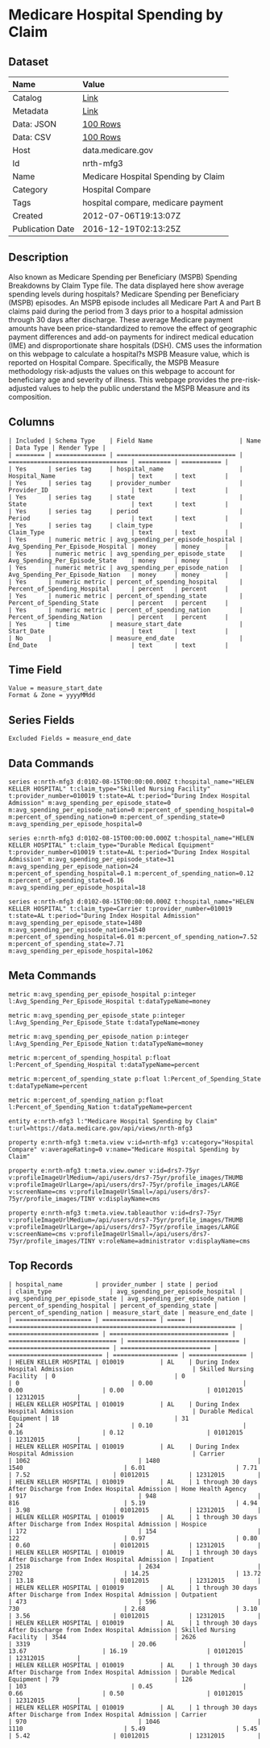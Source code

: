 # Medicare Hospital Spending by Claim

## Dataset

| Name | Value |
| :--- | :---- |
| Catalog | [Link](https://catalog.data.gov/dataset/medicare-hospital-spending-by-claim-61b57) |
| Metadata | [Link](https://data.medicare.gov/api/views/nrth-mfg3) |
| Data: JSON | [100 Rows](https://data.medicare.gov/api/views/nrth-mfg3/rows.json?max_rows=100) |
| Data: CSV | [100 Rows](https://data.medicare.gov/api/views/nrth-mfg3/rows.csv?max_rows=100) |
| Host | data.medicare.gov |
| Id | nrth-mfg3 |
| Name | Medicare Hospital Spending by Claim |
| Category | Hospital Compare |
| Tags | hospital compare, medicare payment |
| Created | 2012-07-06T19:13:07Z |
| Publication Date | 2016-12-19T02:13:25Z |

## Description

Also known as Medicare Spending per Beneficiary (MSPB) Spending Breakdowns by Claim Type file. The data displayed here show average spending levels during hospitals? Medicare Spending per Beneficiary (MSPB) episodes. An MSPB episode includes all Medicare Part A and Part B claims paid during the period from 3 days prior to a hospital admission through 30 days after discharge.  These average Medicare payment amounts have been price-standardized to remove the effect of geographic payment differences and add-on payments for indirect medical education (IME) and disproportionate share hospitals (DSH). CMS uses the information on this webpage to calculate a hospital?s MSPB Measure value, which is reported on Hospital Compare. Specifically, the MSPB Measure methodology risk-adjusts the values on this webpage to account for beneficiary age and severity of illness. This webpage provides the pre-risk-adjusted values to help the public understand the MSPB Measure and its composition.

## Columns

```ls
| Included | Schema Type    | Field Name                        | Name                              | Data Type | Render Type |
| ======== | ============== | ================================= | ================================= | ========= | =========== |
| Yes      | series tag     | hospital_name                     | Hospital_Name                     | text      | text        |
| Yes      | series tag     | provider_number                   | Provider_ID                       | text      | text        |
| Yes      | series tag     | state                             | State                             | text      | text        |
| Yes      | series tag     | period                            | Period                            | text      | text        |
| Yes      | series tag     | claim_type                        | Claim_Type                        | text      | text        |
| Yes      | numeric metric | avg_spending_per_episode_hospital | Avg_Spending_Per_Episode_Hospital | money     | money       |
| Yes      | numeric metric | avg_spending_per_episode_state    | Avg_Spending_Per_Episode_State    | money     | money       |
| Yes      | numeric metric | avg_spending_per_episode_nation   | Avg_Spending_Per_Episode_Nation   | money     | money       |
| Yes      | numeric metric | percent_of_spending_hospital      | Percent_of_Spending_Hospital      | percent   | percent     |
| Yes      | numeric metric | percent_of_spending_state         | Percent_of_Spending_State         | percent   | percent     |
| Yes      | numeric metric | percent_of_spending_nation        | Percent_of_Spending_Nation        | percent   | percent     |
| Yes      | time           | measure_start_date                | Start_Date                        | text      | text        |
| No       |                | measure_end_date                  | End_Date                          | text      | text        |
```

## Time Field

```ls
Value = measure_start_date
Format & Zone = yyyyMMdd
```

## Series Fields

```ls
Excluded Fields = measure_end_date
```

## Data Commands

```ls
series e:nrth-mfg3 d:0102-08-15T00:00:00.000Z t:hospital_name="HELEN KELLER HOSPITAL" t:claim_type="Skilled Nursing Facility" t:provider_number=010019 t:state=AL t:period="During Index Hospital Admission" m:avg_spending_per_episode_state=0 m:avg_spending_per_episode_nation=0 m:percent_of_spending_hospital=0 m:percent_of_spending_nation=0 m:percent_of_spending_state=0 m:avg_spending_per_episode_hospital=0

series e:nrth-mfg3 d:0102-08-15T00:00:00.000Z t:hospital_name="HELEN KELLER HOSPITAL" t:claim_type="Durable Medical Equipment" t:provider_number=010019 t:state=AL t:period="During Index Hospital Admission" m:avg_spending_per_episode_state=31 m:avg_spending_per_episode_nation=24 m:percent_of_spending_hospital=0.1 m:percent_of_spending_nation=0.12 m:percent_of_spending_state=0.16 m:avg_spending_per_episode_hospital=18

series e:nrth-mfg3 d:0102-08-15T00:00:00.000Z t:hospital_name="HELEN KELLER HOSPITAL" t:claim_type=Carrier t:provider_number=010019 t:state=AL t:period="During Index Hospital Admission" m:avg_spending_per_episode_state=1480 m:avg_spending_per_episode_nation=1540 m:percent_of_spending_hospital=6.01 m:percent_of_spending_nation=7.52 m:percent_of_spending_state=7.71 m:avg_spending_per_episode_hospital=1062
```

## Meta Commands

```ls
metric m:avg_spending_per_episode_hospital p:integer l:Avg_Spending_Per_Episode_Hospital t:dataTypeName=money

metric m:avg_spending_per_episode_state p:integer l:Avg_Spending_Per_Episode_State t:dataTypeName=money

metric m:avg_spending_per_episode_nation p:integer l:Avg_Spending_Per_Episode_Nation t:dataTypeName=money

metric m:percent_of_spending_hospital p:float l:Percent_of_Spending_Hospital t:dataTypeName=percent

metric m:percent_of_spending_state p:float l:Percent_of_Spending_State t:dataTypeName=percent

metric m:percent_of_spending_nation p:float l:Percent_of_Spending_Nation t:dataTypeName=percent

entity e:nrth-mfg3 l:"Medicare Hospital Spending by Claim" t:url=https://data.medicare.gov/api/views/nrth-mfg3

property e:nrth-mfg3 t:meta.view v:id=nrth-mfg3 v:category="Hospital Compare" v:averageRating=0 v:name="Medicare Hospital Spending by Claim"

property e:nrth-mfg3 t:meta.view.owner v:id=drs7-75yr v:profileImageUrlMedium=/api/users/drs7-75yr/profile_images/THUMB v:profileImageUrlLarge=/api/users/drs7-75yr/profile_images/LARGE v:screenName=cms v:profileImageUrlSmall=/api/users/drs7-75yr/profile_images/TINY v:displayName=cms

property e:nrth-mfg3 t:meta.view.tableauthor v:id=drs7-75yr v:profileImageUrlMedium=/api/users/drs7-75yr/profile_images/THUMB v:profileImageUrlLarge=/api/users/drs7-75yr/profile_images/LARGE v:screenName=cms v:profileImageUrlSmall=/api/users/drs7-75yr/profile_images/TINY v:roleName=administrator v:displayName=cms
```

## Top Records

```ls
| hospital_name         | provider_number | state | period                                                          | claim_type                | avg_spending_per_episode_hospital | avg_spending_per_episode_state | avg_spending_per_episode_nation | percent_of_spending_hospital | percent_of_spending_state | percent_of_spending_nation | measure_start_date | measure_end_date | 
| ===================== | =============== | ===== | =============================================================== | ========================= | ================================= | ============================== | =============================== | ============================ | ========================= | ========================== | ================== | ================ | 
| HELEN KELLER HOSPITAL | 010019          | AL    | During Index Hospital Admission                                 | Skilled Nursing Facility  | 0                                 | 0                              | 0                               | 0.00                         | 0.00                      | 0.00                       | 01012015           | 12312015         | 
| HELEN KELLER HOSPITAL | 010019          | AL    | During Index Hospital Admission                                 | Durable Medical Equipment | 18                                | 31                             | 24                              | 0.10                         | 0.16                      | 0.12                       | 01012015           | 12312015         | 
| HELEN KELLER HOSPITAL | 010019          | AL    | During Index Hospital Admission                                 | Carrier                   | 1062                              | 1480                           | 1540                            | 6.01                         | 7.71                      | 7.52                       | 01012015           | 12312015         | 
| HELEN KELLER HOSPITAL | 010019          | AL    | 1 through 30 days After Discharge from Index Hospital Admission | Home Health Agency        | 917                               | 948                            | 816                             | 5.19                         | 4.94                      | 3.98                       | 01012015           | 12312015         | 
| HELEN KELLER HOSPITAL | 010019          | AL    | 1 through 30 days After Discharge from Index Hospital Admission | Hospice                   | 172                               | 154                            | 122                             | 0.97                         | 0.80                      | 0.60                       | 01012015           | 12312015         | 
| HELEN KELLER HOSPITAL | 010019          | AL    | 1 through 30 days After Discharge from Index Hospital Admission | Inpatient                 | 2518                              | 2634                           | 2702                            | 14.25                        | 13.72                     | 13.18                      | 01012015           | 12312015         | 
| HELEN KELLER HOSPITAL | 010019          | AL    | 1 through 30 days After Discharge from Index Hospital Admission | Outpatient                | 473                               | 596                            | 730                             | 2.68                         | 3.10                      | 3.56                       | 01012015           | 12312015         | 
| HELEN KELLER HOSPITAL | 010019          | AL    | 1 through 30 days After Discharge from Index Hospital Admission | Skilled Nursing Facility  | 3544                              | 2626                           | 3319                            | 20.06                        | 13.67                     | 16.19                      | 01012015           | 12312015         | 
| HELEN KELLER HOSPITAL | 010019          | AL    | 1 through 30 days After Discharge from Index Hospital Admission | Durable Medical Equipment | 79                                | 126                            | 103                             | 0.45                         | 0.66                      | 0.50                       | 01012015           | 12312015         | 
| HELEN KELLER HOSPITAL | 010019          | AL    | 1 through 30 days After Discharge from Index Hospital Admission | Carrier                   | 970                               | 1046                           | 1110                            | 5.49                         | 5.45                      | 5.42                       | 01012015           | 12312015         | 
```